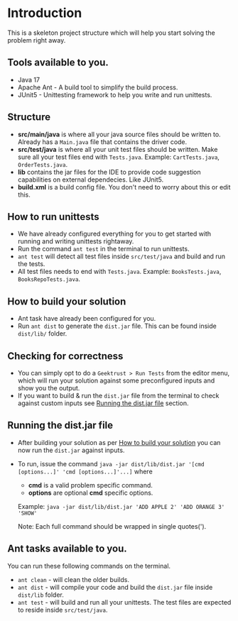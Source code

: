 # Introduction

This is a skeleton project structure which will help you start solving the problem right away.

## Tools available to you.
- Java 17
- Apache Ant - A build tool to simplify the build process.
- JUnit5 - Unittesting framework to help you write and run unittests.

## Structure

- **src/main/java** is where all your java source files should be written to. Already has a `Main.java` file that contains the driver code.
- **src/test/java** is where all your unit test files should be written. Make sure all your test files end with `Tests.java`. Example: `CartTests.java`, `OrderTests.java`. 
- **lib** contains the jar files for the IDE to provide code suggestion capabilities on external dependecies. Like JUnit5.
- **build.xml** is a build config file. You don't need to worry about this or edit this.

## How to run unittests

- We have already configured everything for you to get started with running and writing unittests rightaway.
- Run the command `ant test` in the terminal to run unittests.
- `ant test` will detect all test files inside `src/test/java` and build and run the tests.
- All test files needs to end with `Tests.java`. Example: `BooksTests.java`, `BooksRepoTests.java`.

## How to build your solution

- Ant task have already been configured for you.
- Run `ant dist` to generate the `dist.jar` file. This can be found inside `dist/lib/` folder.

## Checking for correctness 

- You can simply opt to do a `Geektrust > Run Tests` from the editor menu, which will run your solution against some preconfigured inputs and show you the output.
- If you want to build & run the `dist.jar` file from the terminal to check against custom inputs see [Running the dist.jar file](#running-the-distjar-file) section.

## Running the dist.jar file 

- After building your solution as per [How to build your solution](#how-to-build-your-solution) you can now run the `dist.jar` against inputs. 
- To run, issue the command `java -jar dist/lib/dist.jar '[cmd [options...]' 'cmd [options...]'...]` where
    - **cmd** is a valid problem specific command.
    - **options** are optional **cmd** specific options.

    Example: `java -jar dist/lib/dist.jar 'ADD APPLE 2' 'ADD ORANGE 3'  'SHOW'` <br>

    Note: Each full command should be wrapped in single quotes(').

## Ant tasks available to you.

You can run these following commands on the terminal.

- `ant clean` - will clean the older builds.
- `ant dist` - will compile your code and build the `dist.jar` file inside `dist/lib` folder.
- `ant test` - will build and run all your unittests. The test files are expected to reside inside `src/test/java`.